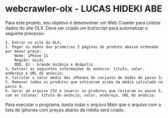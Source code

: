 # webcrawler-olx - LUCAS HIDEKI ABE

Para este projeto, seu objetivo é desenvolver um Web Crawler para coletar dados do site OLX. Deve ser criado um bot/script para automatizar o seguinte processo:

    1. Entrar no site da OLX;
    2. Pegar os dados das primeiras 3 páginas do produto abaixo ordenado por menor preço:
        Nome: iPhone 11
        Região: Goiás
        DDD: 62 - Grande Goiânia e Anápolis
    3. Extrair as seguintes informações do anúncio: título, valor, endereço e URL do anúncio;
    4. Calcular o valor médio dos iPhones do conjunto de dados do passo 3;
    5. Remover todos os produtos que estiverem acima da média calculada no passo 4;
    6. Gerar um arquivo CSV e inserir os produtos que restaram no passo 5, com as colunas: título do anúncio, valor, endereço, URL do anúncio.

Para executar o programa, basta rodar o arquivo Main que o arquivo com a lista de iphones com preços abaixo da média será criado.
